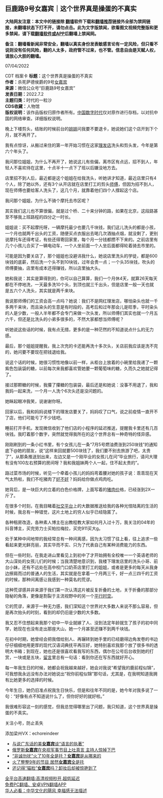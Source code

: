  <!-- 面包屑导航 --> <h2>巨鹿路9号女嘉宾｜这个世界真是操蛋的不真实</h2> <p class="notice"><b>大陆网友注意：本文中的链接除 <a href="https://github.com/bannedbook/fanqiang" >翻墙</a>软件下载和<a href="https://github.com/killgcd/justmysocks/blob/master/README.md">翻墙推荐</a>链接外全部为禁网链接，未翻墙状态下打不开，请勿点击。此为文字版禁闻，欲看图文视频完整版和更多禁闻，请下载<a href="https://github.com/bannedbook/fanqiang">翻墙软件或APP</a>后翻墙上禁闻网。</p><p>备注：翻墙看新闻非常安全，翻墙以真实身份发表敏感言论有一定风险，但只看不说则没有任何风险，翻的人太多，政府管不过来，也不管。信息自由是天赋人权，请放心大胆的翻墙。</b></p>  <div class="entry"> <p>07/04/2022</p> <p>CDT 档案卡 <strong>标题：</strong>这个世界真是操蛋的不真实<br /> <strong>作者：</strong>杀死萨德侯爵的9号<a href="https://www.bannedbook.org/bnews/tag/%e5%a5%b3%e5%98%89%e5%ae%be/" class="st_tag internal_tag" rel="tag" title="标签 女嘉宾 下的日志">女嘉宾</a><br /> <strong>来源：</strong>微信公众号“巨鹿路9号女嘉宾”<br /> <strong>发表日期：</strong>2022.7.2<br /> <strong>主题归类：</strong>时代的一粒沙<br /> <strong>CDS收藏：</strong>人物馆<br /> <strong>版权说明：</strong>该作品版权归原作者所有。<span class='wp_keywordlink_affiliate'><a href="https://www.bannedbook.org/" title="中国" target="_blank">中国</a></span><span class='wp_keywordlink_affiliate'><a href="https://chinadigitaltimes.net/chinese/" title="中国数字时代" target="_blank">数字时代</a></span>仅对原作进行存档，以对抗中国的网络审查。详细版权说明。</p> <p>晚上下楼剪头，结账的时候前台的<a href="https://www.bannedbook.org/bnews/tag/%E5%A7%90%E5%A7%90/" class="st_tag internal_tag" rel="tag" title="标签 姐姐 下的日志">姐姐</a>问我要不要退卡，她说她们这个店开到下个月，就不再开了。</p> <p>我有点惊讶，从搬过来住的第一年开始习惯在这家<a href="https://www.bannedbook.org/bnews/tag/%E7%90%86%E5%8F%91%E5%BA%97/" class="st_tag internal_tag" rel="tag" title="标签 理发店 下的日志">理发店</a>洗头和剪头发，今年是第六个年头了。</p> <p>我问那位姐姐，为什么不再开了，她说这儿有些偏，离市区有点远，招不到人，年轻人不喜欢待在这里，十点半十一点下了班以后嫌没地方去。</p> <p>店里招不到人后，最近都是这个姐姐在给我洗头，听她讲才知道，最近店里只有4个人，除了她以外，还有3个从开店就在店里打工的剪头<a href="https://www.bannedbook.org/bnews/tag/%E5%B8%88%E5%82%85/" class="st_tag internal_tag" rel="tag" title="标签 师傅 下的日志">师傅</a>，但因为招不到人，现在师傅也要给客人洗头了，这几个月，就靠着他们四个人撑起这个店。</p> <p>我问那个姐姐，为什么不骑个摩托去市区呢？</p> <p>其实我们这儿也不算很偏，就是过个桥、二十来分钟的路，如果在北京，这段路甚至不够我上班路程的四分之一时长。</p> <p>姐姐说：买不起摩托呀，一辆摩托最少也要几千块钱，我们这儿洗头的都是小孩，一个月也就两千出头的工资，随便买点衣服出去喝几次酒抽点烟，就没剩了，更别说摩托车还得考证，有些还得寄回家里，每个月一分钱都攒不下来的。之前店里有几个小孩儿合买了一辆电动车，一个人坐前面一个人坐后面都得轮着骑去市里的。</p>  <p>可能是因为要关店了，那个姐姐也没避讳我什么，她说店里洗头的学徒，都是600块钱的底薪，然后洗一个头不到10块钱，过年会贵一点；一个头35块钱，吹头的师傅要抽，店里有成本还得赚钱，所以店里抽大头。</p> <p>她和我说：其实是算得到的，你可以自己算算，我们一个月休4天，就算26天每天都在不停地洗，一天最多洗10个头，到顶也就三千出头，但是店里一般一天也就是五六个人洗头，其实就是两千来块。</p> <p>我说那师傅们的工资会高一点吗？她说：我们不是网红理发店，哪怕染头也就一千多两千来块，而且染头的生意是有时段的，高考后和过年那会儿是旺季，平时染头的人是少数，一般人半年都不会专门来做一次头发，所以师傅们其实也就一个月五六千，但还是比洗头的小弟多很多的，不然大家都想当师傅呢？</p> <p>听她说这些话的时候，我有点无措，更多的是一种茫然的不知道说点什么的无力感。</p> <p>最后，那个姐姐提醒我，我上次充的卡还能再洗十多次头，关店前我应该是洗不完的，她问要不要现在把钱退给我。</p> <p>说这个话的时候，她很习惯性地像以前一样，从柜台上放着的小碗里给我递了一颗紫色包装袋的糖，以前每次来我都喜欢管她要一颗葡萄味的糖，久而久之她就记得了。</p> <p>接过那颗糖的时候，我攥了攥糖的包装袋，最后还是和她说：没事不用退了，我和我妈一起来洗，一个月一人洗个6次头还是没问题的。</p> <p>她眯起眼冲我笑，说谢谢你呀。</p> <p>回家以后，我和妈妈说楼下的理发店要关了，妈妈叹了口气，说之前疫情一直开不了店，他们可能亏了不少钱吧。</p>  <p>睡前打开手机，发现微信收到了他们店的小程序的延迟推送，提醒我卡里还有几百块钱。我盯着那个数字，突然就觉得我所在的这个世界总有一种奇特的怪异感。</p> <p>刚刚刷到的一条小红书里，有个女孩儿在一条“7月5号燃油费涨到250块钱”的通知底下@她的朋友，说“这样来回就要500块钱了，我们要不别去旅游了吧，太贵了”，从那条推送划出来，左边又是一个刚毕业的女孩儿在问“毕业旅行，请问大理有没有100左右预算的房间呀？我和我姐妹两个人一起，住不起太贵的”。</p> <p>路过菜市场的时候，听见一个牵着小孩儿的妈妈弯着腰对她的孩子说：乖乖现在天气太热啦，我们不吃猪肉了<a href="https://www.bannedbook.org/bnews/tag/%E5%A5%BD%E4%B8%8D%E5%A5%BD/" class="st_tag internal_tag" rel="tag" title="标签 好不好 下的日志">好不好</a>？妈妈给你做点鸡肉吃。</p> <p>她背后，是一块巨大的立着的白色价格牌，上面写着的<a href="https://www.bannedbook.org/bnews/tag/%E7%8C%AA%E8%82%89%E4%BB%B7/" class="st_tag internal_tag" rel="tag" title="标签 猪肉价 下的日志">猪肉价</a>格，已经涨到2X一斤了。</p> <p>在很多个时刻，在我目睹着<a href="https://www.bannedbook.org/bnews/tag/%E7%A4%BE%E4%BA%A4%E5%B9%B3%E5%8F%B0/" class="st_tag internal_tag" rel="tag" title="标签 社交平台 下的日志">社交平台</a>上的大数据推送给我的各种光怪陆离的生活的时候，我总有一种错觉，这片土地上的穷人似乎已经隐匿了。</p> <p>各种租房改造，各种素人博主在出教程教大家如何月入过十万，我关注的04年的抖音博主，买完劳力士买帕拉梅拉，买完911买大g。</p> <p>处于某种中间地带的我经常总有一种间离感，因为太习惯了往上看，往上追求一些看起来更光鲜亮丽，其实华而不实、只为了代表自己有某种消费能力的东西。</p> <p>但在一些时刻，在我走进山里看见上到初中了才开始拥有全校唯一一个英语老师的大山深处的女孩儿们的时候；当我清楚地意识到，我楼下理发店里的洗头小哥、前台小妹，还有不远处在高中校门口奶茶店里打工的姐姐，或者是更多的每天从我身边擦肩而过的普通人的生活，其实就是在拿着一个月两三千，好一点三四千的工资的时候，那种间离感让我感到一种莫名的荒谬。</p> <p>这种荒谬感并非来源于我们第一次认清这片被反复折叠的土地，关于折叠的那部分隐秘的角落，更像是割裂于主流视野中的另一个<a href="https://www.bannedbook.org/bnews/tag/%E5%B9%B3%E8%A1%8C%E6%97%B6%E7%A9%BA/" class="st_tag internal_tag" rel="tag" title="标签 平行时空 下的日志">平行时空</a>。</p>  <p>它的荒谬，来源于一种无力感，我们深知这个世界对大多数人来说不那么容易，但是再次抬头的时刻，看到的却仍旧是少数的大多数。</p> <p>我又忍不住想起来我那个初中一毕业就嫁了人、没到法定年龄就生了孩子的初中同学，她现在也没有走出那座大山，她一个月甚至还赚不到两千块钱。</p> <p>在初中时期，她曾经会把我借给别人、再辗转到她手里的已经磨得边角发卷的书边仔仔细细地用更厚的现代汉语词典抚平再压好，她特别喜欢我那个放了很多书的透明大书箱；到现在，她也还是很喜欢看我写的东西，偶尔在公号后台收到她的打赏，一块或是五块，<span class='wp_keywordlink'><a href="https://www.bannedbook.org/bnews/tougao/" title="留言" target="_blank">留言</a></span>里总有一句话：看到你还在写东西就好开心。</p> <p>每一年我生日的时候，她都会祝我越来越好，她会对我说“希望我的鹿前程似锦”，可我想我永远没有办法对她说出“祝你前程似锦”那句话，尤其是，在我明知道我拥有比她更多的选择的时候。</p> <p>今年生日，她仍旧准点祝我生日快乐，但是和往年不同的是，她今年对我多说了一句：“好像有点不知道说什么了，但你好好的就好啦。”</p> <p>我很难形容这一刻的感觉，但我总觉得哪里出了问题，我只知道，这个世界真是操蛋的不真实。</p> <p>关注小号，防止丢失</p> <p>添加梁州VX：echoreindeer</p> <div id="taboola-mid-1"></div>  <ul class='op-related-articles' title='相关阅读'> <li><a href='https://www.bannedbook.org/bnews/bannedvideo/20220205/1688092.html' target='_blank'>与说广东话的美<b>女嘉宾</b>谈“语言的执著”</a></li> <li><a href='https://www.bannedbook.org/bnews/cbnews/20210612/1565143.html' target='_blank'>俄罗斯<b>女嘉宾</b>在央视军事节目上吐真言 主持人惊掉下巴</a></li> <li><a href='https://www.bannedbook.org/bnews/yule/20210311/1502872.html' target='_blank'>“非诚勿扰”火了10年全是托？<b>女嘉宾</b>是从哪来的</a></li> <li><a href='https://www.bannedbook.org/bnews/yule/20201109/1428300.html' target='_blank'>火了整整9年的节目 居然<b>女嘉宾</b>全是托</a></li> <li><a href='https://www.bannedbook.org/bnews/yule/20200609/1341812.html' target='_blank'>还记得“猫脸”<b>女嘉宾</b>吗？卸妆后却被惊艳到了</a></li> </ul> <p class="texttj"> <a href="https://github.com/bannedbook/fanqiang/wiki/V2ray%E6%9C%BA%E5%9C%BA" target="_blank">全平台高速翻墙:高清视频秒开,超低延迟</a><br/> <a href="https://github.com/bannedbook/fanqiang/wiki/%E7%A6%81%E9%97%BB%E7%BD%91%E5%AE%89%E5%8D%93%E7%BF%BB%E5%A2%99%E6%96%B0%E9%97%BBAPP" target="_blank">免费PC翻墙、安卓VPN翻墙APP</a><br/> <a href="https://www.bannedbook.org/bnews/comments/20220220/1694796.html" target="_blank">华人必看：中华文化的飓风 幸福感无法描述</a> </p> <p></p><a name='sharetosocial'></a>  <div style="margin-bottom:5px;padding-bottom:5px;clear:both"> <div id="archive-pix-1" class="banner-ads"> <!-- AuctionX Display platform tag START --> <div id="27602x728x90x621x_ADSLOT1" clicktrack="%%CLICK_URL_ESC%%"></div>  <!-- AuctionX Display platform tag END --> </div> <div id="archive-pix-2" class="banner-ads"> <!-- AuctionX Display platform tag START --> <div id="27556x300x250x621x_ADSLOT1" clicktrack="%%CLICK_URL_ESC%%" style="margin:0 auto;text-align:center"></div>  <!-- AuctionX Display platform tag END --> </div> </div>  <div id="archive-pix-1" class="banner-ads"> <!-- AuctionX Display platform tag START --> <div id="27603x728x90x621x_ADSLOT1" clicktrack="%%CLICK_URL_ESC%%"></div>  <!-- AuctionX Display platform tag END --> </div> </div><!--END ENTRY--> 